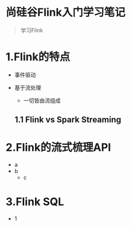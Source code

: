 # 尚硅谷Flink入门学习笔记



> 学习Flink

# 1.Flink的特点

+ 事件驱动

+ 基于流处理
  + 一切皆由流组成
  
  
  
  ## 1.1 Flink vs Spark Streaming

# 2.Flink的流式梳理API

+ a
+ b
  + c

# 3.Flink SQL

+ 1







